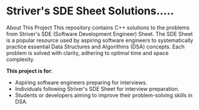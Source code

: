 
# Striver's SDE Sheet Solutions.....

About This Project
This repository contains C++ solutions to the problems from Striver's SDE (Software Development Engineer) Sheet. The SDE Sheet is a popular resource used by aspiring software engineers to systematically practice essential Data Structures and Algorithms (DSA) concepts. Each problem is solved with clarity, adhering to optimal time and space complexity.

 **This project is for**:

* Aspiring software engineers preparing for interviews.
* Individuals following Striver's SDE Sheet for interview preparation.
* Students or developers aiming to improve their problem-solving skills in DSA.
